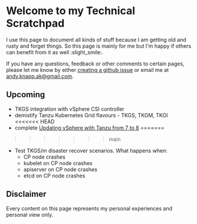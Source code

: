 # Welcome to my Technical Scratchpad

I use this page to document all kinds of stuff because I am getting old and rusty and forget things.
So this page is mainly for me but I'm happy if others can benefit from it as well :slight_smile:.

If you have any questions, feedback or other comments to certain pages, please let me know by either [creating a github issue](https://github.com/Knappek/Knappek.github.io/issues/new) or email me at andy.knapp.ak@gmail.com.

## Upcoming

- TKGS integration with vSphere CSI controller
- demistify Tanzu Kubernetes Grid flavours - TKGS, TKGM, TKGI
<<<<<<< HEAD
- complete [Updating vSphere with Tanzu from 7 to 8](./tanzu/tkgs/update-tkgs-from-vsphere7-to-vsphere8.md)
=======
>>>>>>> main
- Test TKGS/m disaster recover scenarios. What happens when:
    - CP node crashes
    - kubelet on CP node crashes
    - apiserver on CP node crashes
    - etcd on CP node crashes

## Disclaimer

Every content on this page represents my personal experiences and personal view only.
